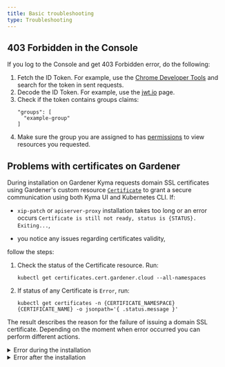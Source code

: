 ```yaml
---
title: Basic troubleshooting
type: Troubleshooting
---
```


## 403 Forbidden in the Console

If you log to the Console and get 403 Forbidden error, do the following:

  1. Fetch the ID Token. For example, use the [Chrome Developer Tools](https://developers.google.com/web/tools/chrome-devtools) and search for the token in sent requests.
  2. Decode the ID Token. For example, use the [jwt.io](https://jwt.io/) page.
  3. Check if the token contains groups claims:
      ```
      "groups": [
        "example-group"
      ]
      ```
  4. Make sure the group you are assigned to has [permissions](https://kyma-project.io/docs/components/security/#details-roles-in-kyma) to view resources you requested.
    
## Problems with certificates on Gardener

During installation on Gardener Kyma requests domain SSL certificates using Gardener's custom resource [`Certificate`](https://gardener.cloud/050-tutorials/content/howto/x509_certificates/#request-a-certificate-via-certificate) to grant a secure communication using both Kyma UI and Kubernetes CLI. If:
 - `xip-patch` or `apiserver-proxy` installation takes too long or an error occurs `Certificate is still not ready, status is {STATUS}. Exiting...`,
 
 - you notice any issues regarding certificates validity,
  
  follow the steps:

1. Check the status of the Certificate resource. Run:

    ```
    kubectl get certificates.cert.gardener.cloud --all-namespaces
   ```

2. If status of any Certificate is `Error`, run:

    ```
    kubectl get certificates -n {CERTIFICATE_NAMESPACE} {CERTIFICATE_NAME} -o jsonpath='{ .status.message }'
   ```

The result describes the reason for the failure of issuing a domain SSL certificate. Depending on the moment when error occurred you can perform different actions.

<div tabs name="gardener-certs">
<details>

<summary>
Error during the installation
</summary>

1. Make sure the domain name provided in `net-global-overrides` ConfigMap is proper and it meets the Gardener requirements
2. Check if service `istio-ingressgateway` in namespace `istio-system` contains proper annotations:
```
dns.gardener.cloud/class=garden'
dns.gardener.cloud/dnsnames=*.{DOMAIN}
```
3. Check if service `apiserver-proxy-ssl` in namespace `kyma-system` contains proper annotations:
```
dns.gardener.cloud/class=garden
dns.gardener.cloud/dnsnames=apiserver.{DOMAIN}
```

</details>

<details>

<summary>
Error after the installation
</summary>
  
You can create a new Certificate resource applying suggestions from the error message to request a new domain SSL certificate. Follow these steps:
    
1. Make sure the secret connected to the Certificate resource is not present on the cluster. To find its name and namespace, run:

      ```
      kubectl get certificates -n {CERTIFICATE_NAMESPACE} {CERTIFICATE_NAME} -o jsonpath='{ .spec.secretRef }'
      ```
    
2. Delete the incorrect Certificate from the cluster.

3. Apply fixed Certificate.

</details>
</div>